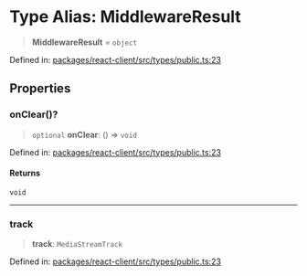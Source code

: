 # Type Alias: MiddlewareResult

> **MiddlewareResult** = `object`

Defined in: [packages/react-client/src/types/public.ts:23](https://github.com/fishjam-cloud/web-client-sdk/blob/00cc23b021c6e87a4a0f647ceccc9acb897b5a38/packages/react-client/src/types/public.ts#L23)

## Properties

### onClear()?

> `optional` **onClear**: () => `void`

Defined in: [packages/react-client/src/types/public.ts:23](https://github.com/fishjam-cloud/web-client-sdk/blob/00cc23b021c6e87a4a0f647ceccc9acb897b5a38/packages/react-client/src/types/public.ts#L23)

#### Returns

`void`

***

### track

> **track**: `MediaStreamTrack`

Defined in: [packages/react-client/src/types/public.ts:23](https://github.com/fishjam-cloud/web-client-sdk/blob/00cc23b021c6e87a4a0f647ceccc9acb897b5a38/packages/react-client/src/types/public.ts#L23)
